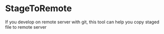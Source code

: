 # StageToRemote
If you develop on remote server with git, this tool can help you copy staged file to remote server 
